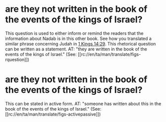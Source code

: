 # are they not written in the book of the events of the kings of Israel?

This question is used to either inform or remind the readers that the information about Nadab is in this other book. See how you translated a similar phrase concerning Judah in [1 Kings 14:29](../14/29.md). This rhetorical question can be written as a statement. AT: "they are written in the book of the events of the kings of Israel." (See: [[rc://en/ta/man/translate/figs-rquestion]])

# are they not written in the book of the events of the kings of Israel?

This can be stated in active form. AT: "someone has written about this in the book of the events of the kings of Israel." (See: [[rc://en/ta/man/translate/figs-activepassive]])

